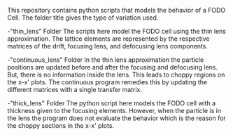 This repository contains python scripts that models the behavior of a FODO Cell.
The folder title gives the type of variation used.

-"thin_lens" Folder
The scripts here model the FODO cell using the thin lens approximation. The
lattice elements are represented by the respective matrices of the drift, focusing lens,
and defocusing lens components.

-"continuous_lens" Folder
In the thin lens approximation the particle positions are updated before and after the
focusing and defocusing lens. But, there is no information inside the lens. This leads
to choppy regions on the x-x' plots. The continuous program remedies this by updating the
different matrices with a single transfer matrix.

-"thick_lens" Folder
The python script here models the FODO cell with a thickness given to the focusing elements. However, when the particle is in the lens the program does not evaluate the
behavior which is the reason for the choppy sections in the x-x' plots. 
